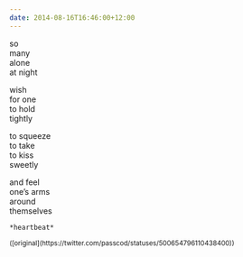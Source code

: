 ```yaml
---
date: 2014-08-16T16:46:00+12:00
---
```


so  
many  
alone  
at night

wish  
for one  
to hold  
tightly

to squeeze  
to take  
to kiss  
sweetly

and feel  
one’s arms  
around  
themselves

`*heartbeat*`

<small>
([original](https://twitter.com/passcod/statuses/500654796110438400))
</small>
